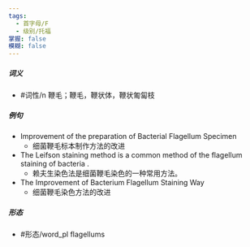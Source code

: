 ```yaml
---
tags:
  - 首字母/F
  - 级别/托福
掌握: false
模糊: false
---
```

##### 词义
- #词性/n  鞭毛；鞭毛，鞭状体，鞭状匍匐枝
##### 例句
- Improvement of the preparation of Bacterial Flagellum Specimen
	- 细菌鞭毛标本制作方法的改进
- The Leifson staining method is a common method of the flagellum staining of bacteria .
	- 赖夫生染色法是细菌鞭毛染色的一种常用方法。
- The Improvement of Bacterium Flagellum Staining Way
	- 细菌鞭毛染色方法的改进
##### 形态
- #形态/word_pl flagellums
